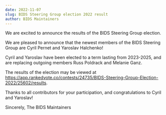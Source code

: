```yaml
---
date: 2022-11-07
slug: BIDS Steering Group election 2022 result
author: BIDS Maintainers
---
```




We are excited to announce the results of the BIDS Steering Group election.





We are pleased to announce that the newest members of the BIDS Steering Group are Cyril Pernet and Yaroslav Halchenko!

Cyril and Yaroslav have been elected to a term lasting from 2023-2025, and are replacing outgoing members Russ Poldrack and Melanie Ganz.

The results of the election may be viewed at https://app.rankedvote.co/contests/24735/BIDS-Steering-Group-Election-2022/25602/results.

Thanks to all contributors for your participation, and congratulations to Cyril and Yaroslav!

Sincerely,
The BIDS Maintainers
